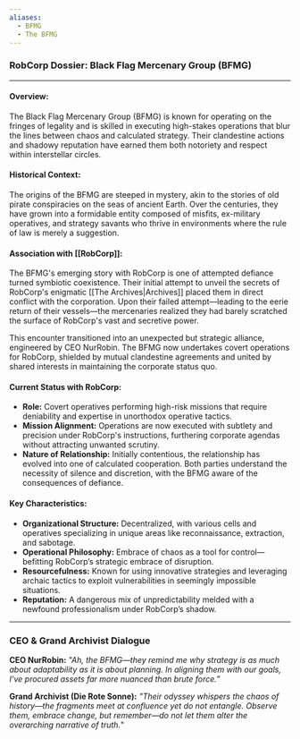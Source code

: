 ```yaml
---
aliases:
  - BFMG
  - The BFMG
---
```

### **RobCorp Dossier: Black Flag Mercenary Group (BFMG)**

---

#### **Overview:**

The Black Flag Mercenary Group (BFMG) is known for operating on the fringes of legality and is skilled in executing high-stakes operations that blur the lines between chaos and calculated strategy. Their clandestine actions and shadowy reputation have earned them both notoriety and respect within interstellar circles.

#### **Historical Context:**

The origins of the BFMG are steeped in mystery, akin to the stories of old pirate conspiracies on the seas of ancient Earth. Over the centuries, they have grown into a formidable entity composed of misfits, ex-military operatives, and strategy savants who thrive in environments where the rule of law is merely a suggestion.

#### **Association with [[RobCorp]]:**

The BFMG's emerging story with RobCorp is one of attempted defiance turned symbiotic coexistence. Their initial attempt to unveil the secrets of RobCorp's enigmatic [[The Archives|Archives]] placed them in direct conflict with the corporation. Upon their failed attempt—leading to the eerie return of their vessels—the mercenaries realized they had barely scratched the surface of RobCorp's vast and secretive power.

This encounter transitioned into an unexpected but strategic alliance, engineered by CEO NurRobin. The BFMG now undertakes covert operations for RobCorp, shielded by mutual clandestine agreements and united by shared interests in maintaining the corporate status quo.

#### **Current Status with RobCorp:**

- **Role:** Covert operatives performing high-risk missions that require deniability and expertise in unorthodox operative tactics.
- **Mission Alignment:** Operations are now executed with subtlety and precision under RobCorp's instructions, furthering corporate agendas without attracting unwanted scrutiny.
- **Nature of Relationship:** Initially contentious, the relationship has evolved into one of calculated cooperation. Both parties understand the necessity of silence and discretion, with the BFMG aware of the consequences of defiance.

#### **Key Characteristics:**

- **Organizational Structure:** Decentralized, with various cells and operatives specializing in unique areas like reconnaissance, extraction, and sabotage.
- **Operational Philosophy:** Embrace of chaos as a tool for control—befitting RobCorp’s strategic embrace of disruption.
- **Resourcefulness:** Known for using innovative strategies and leveraging archaic tactics to exploit vulnerabilities in seemingly impossible situations.
- **Reputation:** A dangerous mix of unpredictability melded with a newfound professionalism under RobCorp’s shadow.

---

### **CEO & Grand Archivist Dialogue**

**CEO NurRobin:**
*"Ah, the BFMG—they remind me why strategy is as much about adaptability as it is about planning. In aligning them with our goals, I've procured assets far more nuanced than brute force.”*

**Grand Archivist (Die Rote Sonne):**
*"Their odyssey whispers the chaos of history—the fragments meet at confluence yet do not entangle. Observe them, embrace change, but remember—do not let them alter the overarching narrative of truth.*"